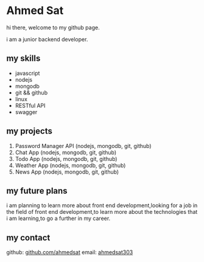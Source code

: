 # Ahmed Sat

hi there, welcome to my github page.

i am a junior backend developer.

## my skills

- javascript
- nodejs
- mongodb
- git && github
- linux
- RESTful API
- swagger

## my projects

<!-- back end projects examples -->
1. Password Manager API (nodejs, mongodb, git, github)
2. Chat App (nodejs, mongodb, git, github)
3. Todo App (nodejs, mongodb, git, github)
4. Weather App (nodejs, mongodb, git, github)
5. News App (nodejs, mongodb, git, github)

## my future plans

i am planning to learn more about front end development,looking for a job in the field of front end development,to learn more about the technologies that i am learning,to go a further in my career.

## my contact

github: [github.com/ahmedsat](https://github.com/ahmedsat)
email: [ahmedsat303](mailto:Ahmedsat303@gmail.com)

